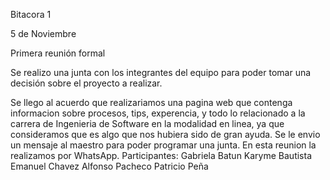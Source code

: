 Bitacora 1

5 de Noviembre

Primera reunión formal

Se realizo una junta con los integrantes del equipo para poder tomar una decisión
sobre el proyecto a realizar.

Se llego al acuerdo que realizariamos una pagina web que contenga informacion sobre procesos, tips, 
experencia, y todo lo relacionado a la carrera de Ingenieria de Software en la modalidad en linea,
ya que consideramos que es algo que nos hubiera sido de gran ayuda.
Se le envio un mensaje al maestro para poder programar una junta.
En esta reunion la realizamos por WhatsApp.
Participantes:
Gabriela Batun
Karyme Bautista
Emanuel Chavez
Alfonso Pacheco
Patricio Peña
